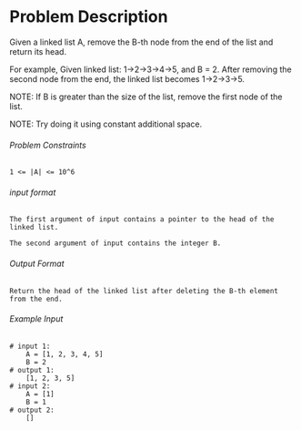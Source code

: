 # Problem Description

Given a linked list A, remove the B-th node from the end of the list and return its head.

For example, Given linked list: 1->2->3->4->5, and B = 2. After removing the second node from the end, the linked list becomes 1->2->3->5.

NOTE: If B is greater than the size of the list, remove the first node of the list.

NOTE: Try doing it using constant additional space.

###### Problem Constraints

```
1 <= |A| <= 10^6
```

###### input format

``` 
The first argument of input contains a pointer to the head of the linked list.

The second argument of input contains the integer B.
```

###### Output Format

```
Return the head of the linked list after deleting the B-th element from the end.
```

###### Example Input

```
# input 1: 
    A = [1, 2, 3, 4, 5]
    B = 2
# output 1: 
    [1, 2, 3, 5]
# input 2: 
    A = [1]
    B = 1
# output 2: 
    []
```
